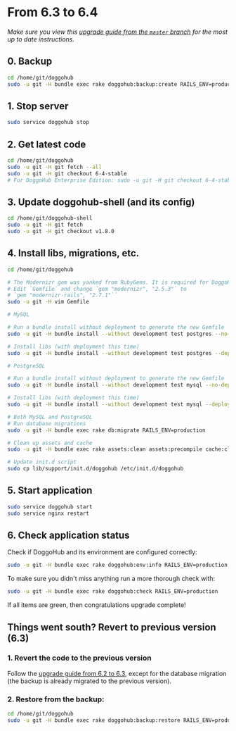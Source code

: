 # From 6.3 to 6.4
*Make sure you view this [upgrade guide from the `master` branch](../../../master/doc/update/6.3-to-6.4.md) for the most up to date instructions.*

## 0. Backup

```bash
cd /home/git/doggohub
sudo -u git -H bundle exec rake doggohub:backup:create RAILS_ENV=production
```

## 1. Stop server

```bash
sudo service doggohub stop
````

## 2. Get latest code

```bash
cd /home/git/doggohub
sudo -u git -H git fetch --all
sudo -u git -H git checkout 6-4-stable
# For DoggoHub Enterprise Edition: sudo -u git -H git checkout 6-4-stable-ee
```

## 3. Update doggohub-shell (and its config)

```bash
cd /home/git/doggohub-shell
sudo -u git -H git fetch
sudo -u git -H git checkout v1.8.0
```

## 4. Install libs, migrations, etc.

```bash
cd /home/git/doggohub

# The Modernizr gem was yanked from RubyGems. It is required for DoggoHub >= 2.8.0
# Edit `Gemfile` and change `gem "modernizr", "2.5.3"` to
# `gem "modernizr-rails", "2.7.1"``
sudo -u git -H vim Gemfile

# MySQL

# Run a bundle install without deployment to generate the new Gemfile
sudo -u git -H bundle install --without development test postgres --no-deployment

# Install libs (with deployment this time)
sudo -u git -H bundle install --without development test postgres --deployment

# PostgreSQL

# Run a bundle install without deployment to generate the new Gemfile
sudo -u git -H bundle install --without development test mysql --no-deployment

# Install libs (with deployment this time)
sudo -u git -H bundle install --without development test mysql --deployment

# Both MySQL and PostgreSQL
# Run database migrations
sudo -u git -H bundle exec rake db:migrate RAILS_ENV=production

# Clean up assets and cache
sudo -u git -H bundle exec rake assets:clean assets:precompile cache:clear RAILS_ENV=production

# Update init.d script
sudo cp lib/support/init.d/doggohub /etc/init.d/doggohub
```

## 5. Start application

```bash
sudo service doggohub start
sudo service nginx restart
```

## 6. Check application status

Check if DoggoHub and its environment are configured correctly:

```bash
sudo -u git -H bundle exec rake doggohub:env:info RAILS_ENV=production
```

To make sure you didn't miss anything run a more thorough check with:

```bash
sudo -u git -H bundle exec rake doggohub:check RAILS_ENV=production
```

If all items are green, then congratulations upgrade complete!

## Things went south? Revert to previous version (6.3)

### 1. Revert the code to the previous version

Follow the [upgrade guide from 6.2 to 6.3](6.2-to-6.3.md), except for the database migration (the backup is already migrated to the previous version).

### 2. Restore from the backup:

```bash
cd /home/git/doggohub
sudo -u git -H bundle exec rake doggohub:backup:restore RAILS_ENV=production
```
